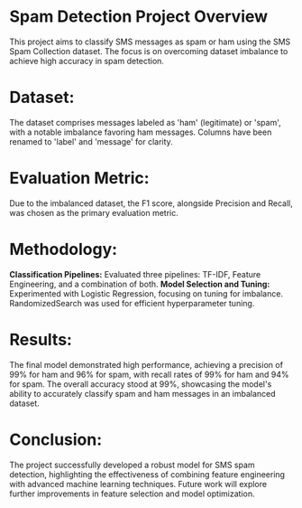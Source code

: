 # Spam Detection Project Overview
This project aims to classify SMS messages as spam or ham using the SMS Spam Collection dataset. The focus is on overcoming dataset imbalance to achieve high accuracy in spam detection.

# Dataset:
The dataset comprises messages labeled as 'ham' (legitimate) or 'spam', with a notable imbalance favoring ham messages. Columns have been renamed to 'label' and 'message' for clarity.

# Evaluation Metric:
Due to the imbalanced dataset, the F1 score, alongside Precision and Recall, was chosen as the primary evaluation metric.

# Methodology:
**Classification Pipelines:** Evaluated three pipelines: TF-IDF, Feature Engineering, and a combination of both.
**Model Selection and Tuning:** Experimented with Logistic Regression, focusing on tuning for imbalance. RandomizedSearch was used for efficient hyperparameter tuning.

# Results:
The final model demonstrated high performance, achieving a precision of 99% for ham and 96% for spam, with recall rates of 99% for ham and 94% for spam. The overall accuracy stood at 99%, showcasing the model's ability to accurately classify spam and ham messages in an imbalanced dataset.

# Conclusion:
The project successfully developed a robust model for SMS spam detection, highlighting the effectiveness of combining feature engineering with advanced machine learning techniques. Future work will explore further improvements in feature selection and model optimization.
